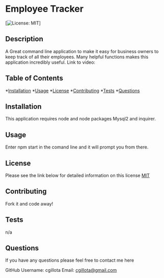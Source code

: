# Employee Tracker 
   [![License: MIT](https://img.shields.io/badge/License-MIT-yellow.svg)]

  ## Description
   
  A Great command line application to make it easy for business owners to keep track of all their employees. Many helpful functions makes this application incredibly useful.                                                                                                                                                                                                  Link to video:  

  ## Table of Contents
  *[Installation](#installation)
  *[Usage](#usage)
  *[License](#license)
  *[Contributing](#contributing)
  *[Tests](#tests)
  *[Questions](#questions)

  ## Installation
 
  This application requires node and node packages Mysql2 and inquirer. 

  ## Usage
  
  Enter npm start in the comand line and it will prompt you from there.

  ## License 

  Please see the link below for detailed information on this license
  [MIT](https://opensource.org/licenses/MIT)

  ## Contributing
  
  Fork it and code away! 

  ## Tests
  
  n/a

  ## Questions 

  If you have any questions please feel free to contact me here  

  GitHub Username: cgillota
  Email: cgillota@gmail.com
